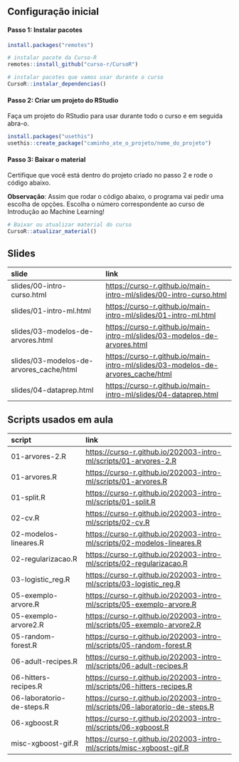 
<!-- README.md is generated from README.Rmd. Please edit that file -->

## Configuração inicial

#### Passo 1: Instalar pacotes

``` r
install.packages("remotes")

# instalar pacote da Curso-R
remotes::install_github("curso-r/CursoR")

# instalar pacotes que vamos usar durante o curso
CursoR::instalar_dependencias()
```

#### Passo 2: Criar um projeto do RStudio

Faça um projeto do RStudio para usar durante todo o curso e em seguida
abra-o.

``` r
install.packages("usethis")
usethis::create_package("caminho_ate_o_projeto/nome_do_projeto")
```

#### Passo 3: Baixar o material

Certifique que você está dentro do projeto criado no passo 2 e rode o
código abaixo.

**Observação**: Assim que rodar o código abaixo, o programa vai pedir
uma escolha de opções. Escolha o número correspondente ao curso de
Introdução ao Machine Learning\!

``` r
# Baixar ou atualizar material do curso
CursoR::atualizar_material()
```

## Slides

| slide                                    | link                                                                              |
| :--------------------------------------- | :-------------------------------------------------------------------------------- |
| slides/00-intro-curso.html               | <https://curso-r.github.io/main-intro-ml/slides/00-intro-curso.html>              |
| slides/01-intro-ml.html                  | <https://curso-r.github.io/main-intro-ml/slides/01-intro-ml.html>                 |
| slides/03-modelos-de-arvores.html        | <https://curso-r.github.io/main-intro-ml/slides/03-modelos-de-arvores.html>       |
| slides/03-modelos-de-arvores\_cache/html | <https://curso-r.github.io/main-intro-ml/slides/03-modelos-de-arvores_cache/html> |
| slides/04-dataprep.html                  | <https://curso-r.github.io/main-intro-ml/slides/04-dataprep.html>                 |

## Scripts usados em aula

| script                    | link                                                                          |
| :------------------------ | :---------------------------------------------------------------------------- |
| 01-arvores-2.R            | <https://curso-r.github.io/202003-intro-ml/scripts/01-arvores-2.R>            |
| 01-arvores.R              | <https://curso-r.github.io/202003-intro-ml/scripts/01-arvores.R>              |
| 01-split.R                | <https://curso-r.github.io/202003-intro-ml/scripts/01-split.R>                |
| 02-cv.R                   | <https://curso-r.github.io/202003-intro-ml/scripts/02-cv.R>                   |
| 02-modelos-lineares.R     | <https://curso-r.github.io/202003-intro-ml/scripts/02-modelos-lineares.R>     |
| 02-regularizacao.R        | <https://curso-r.github.io/202003-intro-ml/scripts/02-regularizacao.R>        |
| 03-logistic\_reg.R        | <https://curso-r.github.io/202003-intro-ml/scripts/03-logistic_reg.R>         |
| 05-exemplo-arvore.R       | <https://curso-r.github.io/202003-intro-ml/scripts/05-exemplo-arvore.R>       |
| 05-exemplo-arvore2.R      | <https://curso-r.github.io/202003-intro-ml/scripts/05-exemplo-arvore2.R>      |
| 05-random-forest.R        | <https://curso-r.github.io/202003-intro-ml/scripts/05-random-forest.R>        |
| 06-adult-recipes.R        | <https://curso-r.github.io/202003-intro-ml/scripts/06-adult-recipes.R>        |
| 06-hitters-recipes.R      | <https://curso-r.github.io/202003-intro-ml/scripts/06-hitters-recipes.R>      |
| 06-laboratorio-de-steps.R | <https://curso-r.github.io/202003-intro-ml/scripts/06-laboratorio-de-steps.R> |
| 06-xgboost.R              | <https://curso-r.github.io/202003-intro-ml/scripts/06-xgboost.R>              |
| misc-xgboost-gif.R        | <https://curso-r.github.io/202003-intro-ml/scripts/misc-xgboost-gif.R>        |
